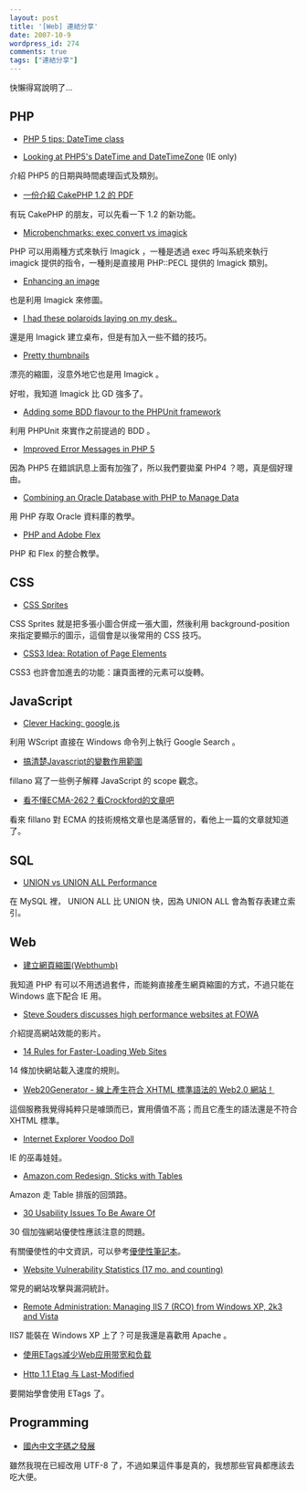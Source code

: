 ```yaml
---
layout: post
title: '[Web] 連結分享'
date: 2007-10-9
wordpress_id: 274
comments: true
tags: ["連結分享"]
---
```


快懶得寫說明了...

<!--more-->

## PHP

* [PHP 5 tips: DateTime class](http://www.xml.lt/Blog/2007/10/07/PHP+5+tips%3A+DateTime+class)

* [Looking at PHP5's DateTime and DateTimeZone](http://laughingmeme.org/2007/02/27/looking-at-php5s-datetime-and-datetimezone/) (IE only)

介紹 PHP5 的日期與時間處理函式及類別。

* [一份介紹 CakePHP 1.2 的 PDF](http://blog.darkhero.net/articles/view/254)

有玩 CakePHP 的朋友，可以先看一下 1.2 的新功能。

* [Microbenchmarks: exec convert vs imagick](http://valokuva.org/?p=40)

PHP 可以用兩種方式來執行 Imagick ，一種是透過 exec 呼叫系統來執行 imagick 提供的指令，一種則是直接用 PHP::PECL 提供的 Imagick 類別。

* [Enhancing an image](http://valokuva.org/?p=39)

也是利用 Imagick 來修圖。

* [I had these polaroids laying on my desk..](http://valokuva.org/?p=42)

還是用 Imagick 建立桌布，但是有加入一些不錯的技巧。

* [Pretty thumbnails](http://valokuva.org/?p=45)

漂亮的縮圖，沒意外地它也是用 Imagick 。

好啦，我知道 Imagick 比 GD 強多了。

* [Adding some BDD flavour to the PHPUnit framework](http://raphaelstolt.blogspot.com/2007/10/adding-some-bdd-flavour-to-phpunit.html)

利用 PHPUnit 來實作之前提過的 BDD 。

* [Improved Error Messages in PHP 5](http://www.procata.com/blog/archives/2007/10/07/improved-error-messages-in-php-5/)

因為 PHP5 在錯誤訊息上面有加強了，所以我們要拋棄 PHP4 ？嗯，真是個好理由。

* [Combining an Oracle Database with PHP to Manage Data](http://www.developer.com/db/article.php/3703736)

用 PHP 存取 Oracle 資料庫的教學。

* [PHP and Adobe Flex](http://www.phpbuilder.com/columns/daniel_williams20071005.php3)

PHP 和 Flex 的整合教學。



## CSS

* [CSS Sprites](http://realazy.org/blog/2007/10/08/css-sprites/)

CSS Sprites 就是把多張小圖合併成一張大圖，然後利用 background-position 來指定要顯示的圖示，這個會是以後常用的 CSS 技巧。

* [CSS3 Idea: Rotation of Page Elements](http://css-tricks.com/css3-idea-rotation-of-page-elements/)

CSS3 也許會加進去的功能：讓頁面裡的元素可以旋轉。



## JavaScript

* [Clever Hacking: google.js](http://www.gnucitizen.org/blog/clever_hacking_google_js/)

利用 WScript 直接在 Windows 命令列上執行 Google Search 。

* [搞清楚Javascript的變數作用範圍](http://www.ithome.com.tw/plog/index.php?op=ViewArticle&amp;articleId=11036&amp;blogId=257)

fillano 寫了一些例子解釋 JavaScript 的 scope 觀念。

* [看不懂ECMA-262？看Crockford的文章吧](http://www.ithome.com.tw/plog/index.php?op=ViewArticle&amp;articleId=11055&amp;blogId=257)

看來 fillano 對 ECMA 的技術規格文章也是滿感冒的，看他上一篇的文章就知道了。



## SQL

* [UNION vs UNION ALL Performance](http://www.mysqlperformanceblog.com/2007/10/05/union-vs-union-all-performance/)

在 MySQL 裡， UNION ALL 比 UNION 快，因為 UNION ALL 會為暫存表建立索引。



## Web

* [建立網頁縮圖(Webthumb)](http://blog.linym.net/archives/196)

我知道 PHP 有可以不用透過套件，而能夠直接產生網頁縮圖的方式，不過只能在 Windows 底下配合 IE 用。

* [Steve Souders discusses high performance websites at FOWA](http://torrentialwebdev.com/blog/archives/122-Steve-Souders-discusses-high-performance-websites-at-FOWA.html)

介紹提高網站效能的影片。

* [14 Rules for Faster-Loading Web Sites](http://stevesouders.com/examples/rules.php)

14 條加快網站載入速度的規則。

* [Web20Generator - 線上產生符合 XHTML 標準語法的 Web2.0 網站！](http://www.freegroup.org/free-generator-web20generator)

這個服務我覺得純粹只是噱頭而已，實用價值不高；而且它產生的語法還是不符合 XHTML 標準。

* [Internet Explorer Voodoo Doll](http://css-tricks.com/internet-explorer-voodoo-doll/)

IE 的巫毒娃娃。

* [Amazon.com Redesign, Sticks with Tables](http://css-tricks.com/amazoncom-redesign-sticks-with-tables/)

Amazon 走 Table 排版的回頭路。

* [30 Usability Issues To Be Aware Of](http://www.smashingmagazine.com/2007/10/09/30-usability-issues-to-be-aware-of/)

30 個加強網站優使性應該注意的問題。

有關優使性的中文資訊，可以參考[優使性筆記本](http://www.usabilitymax.com/)。

* [Website Vulnerability Statistics (17 mo. and counting)](http://jeremiahgrossman.blogspot.com/2007/10/website-vulnerability-statistics-17-mo.html)

常見的網站攻擊與漏洞統計。

* [Remote Administration: Managing IIS 7 (RCO) from Windows XP, 2k3 and Vista](http://blogs.iis.net/bdela/archive/2007/10/08/remote-administration-managing-iis-7-rco-from-windows-xp-2k3-and-vista.aspx)

IIS7 能裝在 Windows XP 上了？可是我還是喜歡用 Apache 。

* [使用ETags减少Web应用带宽和负载](http://www.infoq.com/cn/articles/etags)

* [Http 1.1 Etag 与 Last-Modified](http://www.dbanotes.net/web/http_11_etag_lastmodified.html)

要開始學會使用 ETags 了。



## Programming

* [國內中文字碼之發展](http://libai.math.ncu.edu.tw/~shann/Chinese/bbs97.html)

雖然我現在已經改用 UTF-8 了，不過如果這件事是真的，我想那些官員都應該去吃大便。


